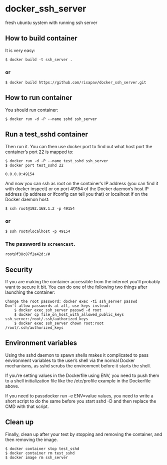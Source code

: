 # docker_ssh_server
fresh ubuntu system with running ssh server

## How to build container

It is very easy:

    $ docker build -t ssh_server .

### or

    $ docker build https://github.com/risapav/docker_ssh_server.git

## How to run container

You should run container:

    $ docker run -d -P --name sshd ssh_server

## Run a test_sshd container

Then run it. You can then use docker port to find out what host port the container’s port 22 is mapped to:

    $ docker run -d -P --name test_sshd ssh_server
    $ docker port test_sshd 22

    0.0.0.0:49154

And now you can ssh as root on the container’s IP address (you can find it with docker inspect) or on port 49154 of the Docker daemon’s host IP address (ip address or ifconfig can tell you that) or localhost if on the Docker daemon host:

    $ ssh root@192.168.1.2 -p 49154

### or

    $ ssh root@localhost -p 49154

### The password is ``screencast``.

    root@f38c87f2a42d:/#

## Security

If you are making the container accessible from the internet you'll probably want to secure it bit. You can do one of the following two things after launching the container:

    Change the root password: docker exec -ti ssh_server passwd
    Don't allow passwords at all, use keys instead:
        $ docker exec ssh_server passwd -d root
        $ docker cp file_on_host_with_allowed_public_keys ssh_server:/root/.ssh/authorized_keys
        $ docker exec ssh_server chown root:root /root/.ssh/authorized_keys

## Environment variables

Using the sshd daemon to spawn shells makes it complicated to pass environment variables to the user’s shell via the normal Docker mechanisms, as sshd scrubs the environment before it starts the shell.

If you’re setting values in the Dockerfile using ENV, you need to push them to a shell initialization file like the /etc/profile example in the Dockerfile above.

If you need to passdocker run -e ENV=value values, you need to write a short script to do the same before you start sshd -D and then replace the CMD with that script.

## Clean up

Finally, clean up after your test by stopping and removing the container, and then removing the image.

    $ docker container stop test_sshd
    $ docker container rm test_sshd
    $ docker image rm ssh_server
